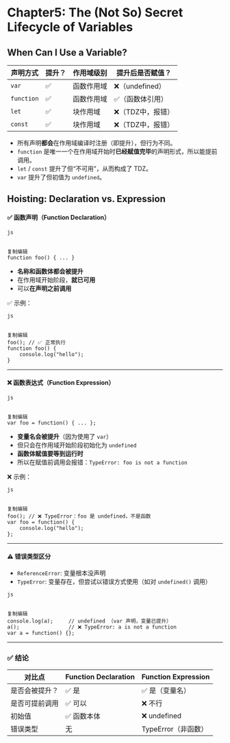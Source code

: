 # Chapter5: The (Not So) Secret Lifecycle of Variables

## When Can I Use a Variable?

| 声明方式   | 提升？ | 作用域级别 | 提升后是否赋值？ |
| ---------- | ------ | ---------- | ---------------- |
| `var`      | ✅      | 函数作用域 | ❌（undefined）   |
| `function` | ✅      | 函数作用域 | ✅（函数体引用）  |
| `let`      | ✅      | 块作用域   | ❌（TDZ中，报错） |
| `const`    | ✅      | 块作用域   | ❌（TDZ中，报错） |



- 所有声明**都会**在作用域编译时注册（即提升），但行为不同。
- `function` 是唯一一个在作用域开始时**已经赋值完毕**的声明形式，所以能提前调用。
- `let` / `const` 提升了但“不可用”，从而构成了 TDZ。
- `var` 提升了但初值为 `undefined`。

## Hoisting: Declaration vs. Expression

#### ✅ 函数声明（Function Declaration）

```
js


复制编辑
function foo() { ... }
```

- **名称和函数体都会被提升**
- 在作用域开始阶段，**就已可用**
- 可以**在声明之前调用**

✅ 示例：

```
js


复制编辑
foo(); // ✅ 正常执行
function foo() {
    console.log("hello");
}
```

------

#### ❌ 函数表达式（Function Expression）

```
js


复制编辑
var foo = function() { ... };
```

- **变量名会被提升**（因为使用了 `var`）
- 但只会在作用域开始阶段初始化为 `undefined`
- **函数体赋值要等到运行时**
- 所以在赋值前调用会报错：`TypeError: foo is not a function`

❌ 示例：

```
js


复制编辑
foo(); // ❌ TypeError：foo 是 undefined，不是函数
var foo = function() {
    console.log("hello");
};
```

------

#### ⚠️ 错误类型区分

- `ReferenceError`: 变量根本没声明
- `TypeError`: 变量存在，但尝试以错误方式使用（如对 `undefined()` 调用）

```
js


复制编辑
console.log(a);     // undefined （var 声明，变量已提升）
a();                // ❌ TypeError: a is not a function
var a = function() {};
```

------

### ✅ 结论

| 对比点         | Function Declaration | Function Expression |
| -------------- | -------------------- | ------------------- |
| 是否会被提升？ | ✅ 是                 | ✅ 是（变量名）      |
| 是否可提前调用 | ✅ 可以               | ❌ 不行              |
| 初始值         | ✅ 函数本体           | ❌ undefined         |
| 错误类型       | 无                   | TypeError（非函数） |